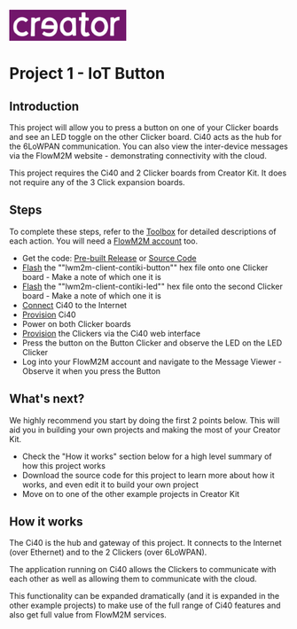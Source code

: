 ![Creator Logo](../creatorlogo.png)

# Project 1 - IoT Button

## Introduction

This project will allow you to press a button on one of your Clicker boards and see an LED toggle on the other Clicker board. Ci40 acts as the hub for the 6LoWPAN communication. You can also view the inter-device messages via the FlowM2M website - demonstrating connectivity with the cloud.

This project requires the Ci40 and 2 Clicker boards from Creator Kit. It does not require any of the 3 Click expansion boards.

## Steps

To complete these steps, refer to the [Toolbox](Toolbox.md) for detailed descriptions of each action. You will need a [FlowM2M account](Toolbox.md#creating-a-flowm2m-account) too.

* Get the code: [Pre-built Release](http://github.com/creatorkit) or [Source Code](http://github.com/creatorkit)
* [Flash](Toolbox.md#programming-a-6lowpan-clicker) the ""lwm2m-client-contiki-button"" hex file onto one Clicker board - Make a note of which one it is
* [Flash](Toolbox.md#programming-a-6lowpan-clicker) the ""lwm2m-client-contiki-led"" hex file onto the second Clicker board - Make a note of which one it is
* [Connect](Toolbox.md#connecting-ci40-to-the-internet) Ci40 to the Internet
* [Provision](Toolbox.md#provisioning-ci40) Ci40
* Power on both Clicker boards
* [Provision](Toolbox.md#provisioning-clicker) the Clickers via the Ci40 web interface
* Press the button on the Button Clicker and observe the LED on the LED Clicker
* Log into your FlowM2M account and navigate to the Message Viewer - Observe it when you press the Button

## What's next?

We highly recommend you start by doing the first 2 points below. This will aid you in building your own projects and making the most of your Creator Kit.

* Check the "How it works" section below for a high level summary of how this project works
* Download the source code for this project to learn more about how it works, and even edit it to build your own project
* Move on to one of the other example projects in Creator Kit

## How it works

The Ci40 is the hub and gateway of this project. It connects to the Internet (over Ethernet) and to the 2 Clickers (over 6LoWPAN).

The application running on Ci40 allows the Clickers to communicate with each other as well as allowing them to communicate with the cloud.

This functionality can be expanded dramatically (and it is expanded in the other example projects) to make use of the full range of Ci40 features and also get full value from FlowM2M services.
